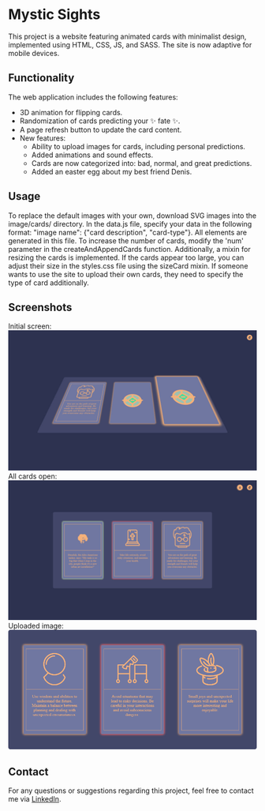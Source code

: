 # Mystic Sights

This project is a website featuring animated cards with minimalist design, implemented using HTML, CSS, JS, and SASS. The site is now adaptive for mobile devices.

## Functionality

The web application includes the following features:

- 3D animation for flipping cards.
- Randomization of cards predicting your ✨ fate ✨.
- A page refresh button to update the card content.
- New features:
  - Ability to upload images for cards, including personal predictions.
  - Added animations and sound effects.
  - Cards are now categorized into: bad, normal, and great predictions.
  - Added an easter egg about my best friend Denis.

## Usage

To replace the default images with your own, download SVG images into the image/cards/ directory. In the data.js file, specify your data in the following format: "image name": {"card description", "card-type"}. All elements are generated in this file. To increase the number of cards, modify the 'num' parameter in the createAndAppendCards function.
Additionally, a mixin for resizing the cards is implemented. If the cards appear too large, you can adjust their size in the styles.css file using the sizeCard mixin.
If someone wants to use the site to upload their own cards, they need to specify the type of card additionally.

## Screenshots

Initial screen:
   ![Initial screen](./image/screenshots/s-initial-page.jpg)
All cards open:
   ![All cards open](./image/screenshots/s-all-open.jpg)
Uploaded image:
   ![Uploaded image](./image/screenshots/s-uploaded-image.png)

## Contact

For any questions or suggestions regarding this project, feel free to contact me via [LinkedIn](https://www.linkedin.com/in/bohdan-rudenko-b5726928a/).
